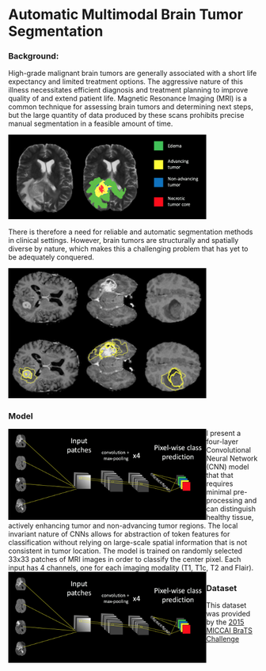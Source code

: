 # Automatic Multimodal Brain Tumor Segmentation

### Background:

High-grade malignant brain tumors are generally associated with a short life expectancy and limited treatment options. The aggressive nature of this illness necessitates efficient diagnosis and treatment planning to improve quality of and extend patient life. Magnetic Resonance Imaging (MRI) is a common technique for assessing brain tumors and determining next steps, but the large quantity of data produced by these scans prohibits precise manual segmentation in a feasible amount of time.

<img alt="Example of tumor segmentation overlay on T2" src="images/segmented_slice.png" width='400'>

There is therefore a need for reliable and automatic segmentation methods in clinical settings. However, brain tumors are structurally and spatially diverse by nature, which makes this a challenging problem that has yet to be adequately conquered.

<img alt="Diversity of tumor size, shape and location" src="images/tumor_diversity.png" width='400'>

### Model
<img align='left' alt="Basic ConvNet model architecture" src="images/model_architecture.png" width=400>
I present a four-layer Convolutional Neural Network (CNN) model that that requires minimal pre-processing and can distinguish healthy tissue, actively enhancing tumor and non-advancing tumor regions. The local invariant nature of CNNs allows for abstraction of token features for classification without relying on large-scale spatial information that is not consistent in tumor location. The model is trained on randomly selected 33x33 patches of MRI images in order to classify the center pixel. Each input has 4 channels, one for each imaging modality (T1, T1c, T2 and Flair).

<img align='left' alt="Basic ConvNet model architecture" src="images/model_architecture.png" width=400>

### Dataset

This dataset was provided by the [2015 MICCAI BraTS Challenge](http://www.braintumorsegmentation.org)
